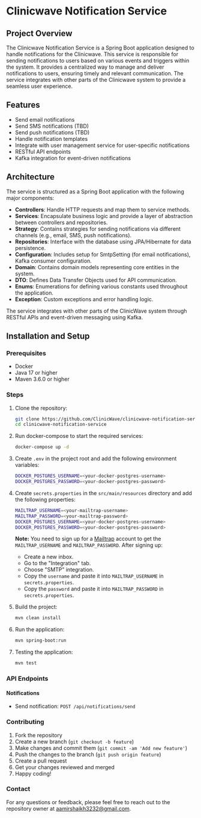 # Clinicwave Notification Service

## Project Overview

The Clinicwave Notification Service is a Spring Boot application designed to handle notifications for the Clinicwave.
This service is responsible for sending notifications to users based on various events and triggers within the system.
It provides a centralized way to manage and deliver notifications to users, ensuring timely and relevant communication.
The service integrates with other parts of the Clinicwave system to provide a seamless user experience.

## Features

- Send email notifications
- Send SMS notifications (TBD)
- Send push notifications (TBD)
- Handle notification templates
- Integrate with user management service for user-specific notifications
- RESTful API endpoints
- Kafka integration for event-driven notifications

## Architecture

The service is structured as a Spring Boot application with the following major components:

- **Controllers**: Handle HTTP requests and map them to service methods.
- **Services**: Encapsulate business logic and provide a layer of abstraction between controllers and repositories.
- **Strategy**: Contains strategies for sending notifications via different channels (e.g., email, SMS, push
  notifications).
- **Repositories**: Interface with the database using JPA/Hibernate for data persistence.
- **Configuration**: Includes setup for SmtpSetting (for email notifications), Kafka consumer configuration.
- **Domain**: Contains domain models representing core entities in the system.
- **DTO**: Defines Data Transfer Objects used for API communication.
- **Enums**: Enumerations for defining various constants used throughout the application.
- **Exception**: Custom exceptions and error handling logic.

The service integrates with other parts of the ClinicWave system through RESTful APIs and event-driven messaging using
Kafka.

## Installation and Setup

### Prerequisites

- Docker
- Java 17 or higher
- Maven 3.6.0 or higher

### Steps

1. Clone the repository:
   ```sh
   git clone https://github.com/ClinicWave/clinicwave-notification-service.git
   cd clinicwave-notification-service
    ```

2. Run docker-compose to start the required services:
    ```sh
    docker-compose up -d
    ```

3. Create `.env` in the project root and add the following environment variables:
   ```sh
   DOCKER_POSTGRES_USERNAME=<your-docker-postgres-username>
   DOCKER_POSTGRES_PASSWORD=<your-docker-postgres-password>
   ```
4. Create `secrets.properties` in the `src/main/resources` directory and add the following properties:
   ```sh
   MAILTRAP_USERNAME=<your-mailtrap-username>
   MAILTRAP_PASSWORD=<your-mailtrap-password>
   DOCKER_POSTGRES_USERNAME=<your-docker-postgres-username>
   DOCKER_POSTGRES_PASSWORD=<your-docker-postgres-password>
   ```
   **Note:** You need to sign up for a [Mailtrap](https://mailtrap.io) account to get the `MAILTRAP_USERNAME` and `MAILTRAP_PASSWORD`. After signing up:
   - Create a new inbox.
   - Go to the "Integration" tab.
   - Choose "SMTP" integration.
   - Copy the `username` and paste it into `MAILTRAP_USERNAME` in `secrets.properties`.
   - Copy the `password` and paste it into `MAILTRAP_PASSWORD` in `secrets.properties`.

5. Build the project:
    ```sh
    mvn clean install
    ```
6. Run the application:
    ```sh
    mvn spring-boot:run
    ```
7. Testing the application:
    ```sh
    mvn test
    ```

### API Endpoints

#### Notifications

- Send notification: `POST /api/notifications/send`

### Contributing

1. Fork the repository
2. Create a new branch (`git checkout -b feature`)
3. Make changes and commit them (`git commit -am 'Add new feature'`)
4. Push the changes to the branch (`git push origin feature`)
5. Create a pull request
6. Get your changes reviewed and merged
7. Happy coding!

### Contact

For any questions or feedback, please feel free to reach out to the repository owner
at [aamirshaikh3232@gmail.com](aamirshaikh3232@gmail.com).

